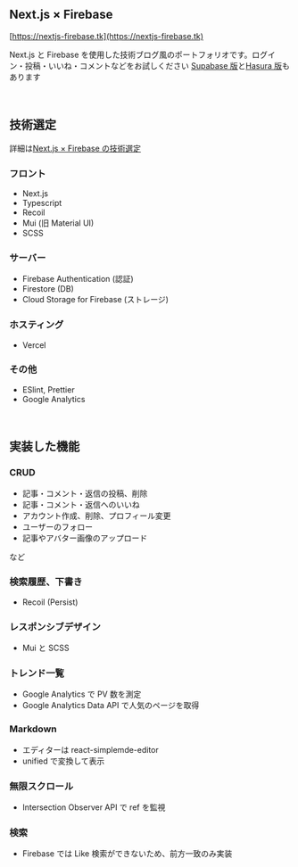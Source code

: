 ## Next.js × Firebase

[https://nextjs-firebase.tk](https://nextjs-firebase.tk)

Next.js と Firebase を使用した技術ブログ風のポートフォリオです。ログイン・投稿・いいね・コメントなどをお試しください
[Supabase 版](https://nextjs-firebase.tk)と[Hasura 版](https://nextjs-hasura.tk)もあります

<br>

## 技術選定

詳細は[Next.js × Firebase の技術選定](https://nextjs-firebase.tk/article/5fdS-oH1HKBOScdXUjJzz)

### フロント

- Next.js
- Typescript
- Recoil
- Mui (旧 Material UI)
- SCSS

### サーバー

- Firebase Authentication (認証)
- Firestore (DB)
- Cloud Storage for Firebase (ストレージ)

### ホスティング

- Vercel

### その他

- ESlint, Prettier
- Google Analytics

<br>

## 実装した機能

### CRUD

- 記事・コメント・返信の投稿、削除
- 記事・コメント・返信へのいいね
- アカウント作成、削除、プロフィール変更
- ユーザーのフォロー
- 記事やアバター画像のアップロード

など

### 検索履歴、下書き

- Recoil (Persist)

### レスポンシブデザイン

- Mui と SCSS

### トレンド一覧

- Google Analytics で PV 数を測定
- Google Analytics Data API で人気のページを取得

### Markdown

- エディターは react-simplemde-editor
- unified で変換して表示

### 無限スクロール

- Intersection Observer API で ref を監視

### 検索

- Firebase では Like 検索ができないため、前方一致のみ実装
